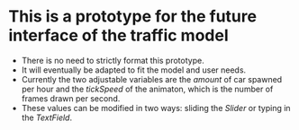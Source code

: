 # This is a prototype for the future interface of the traffic model
- There is no need to strictly format this prototype.
- It will eventually be adapted to fit the model and user needs.
- Currently the two adjustable variables are the *amount* of car spawned per hour and the *tickSpeed* of the animaton, which is the number of frames drawn per second.
- These values can be modified in two ways: sliding the *Slider* or typing in the *TextField*.
